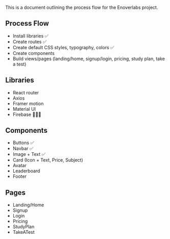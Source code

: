 This is a document outlining the process flow for the Enoverlabs project.

## Process Flow

-   Install libraries ✅
-   Create routes ✅
-   Create default CSS styles, typography, colors ✅
-   Create components
-   Build views/pages (landing/home, signup/login, pricing, study plan, take a test)

## Libraries

-   React router
-   Axios
-   Framer motion
-   Material UI
-   Firebase 🤔🤔🤔

## Components

-   Buttons ✅
-   Navbar ✅
-   Image + Text ✅
-   Card (Icon + Text, Price, Subject)
-   Avatar
-   Leaderboard
-   Footer

## Pages

-   Landing/Home
-   Signup
-   Login
-   Pricing
-   StudyPlan
-   TakeATest
